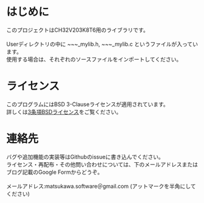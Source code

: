 <!---
 SPDX-FileCopyrightText: 2024 yuki-denshi-1996 <matsukawa.software@gmail.com>
 SPDX-License-Identifier: BSD 3-Clause
--->

# はじめに
このプロジェクトはCH32V203K8T6用のライブラリです。<BR>
<BR>
Userディレクトリの中に ~~~_mylib.h, ~~~_mylib.c というファイルが入っています。<BR>
使用する場合は、それぞれのソースファイルをインポートしてください。<BR>

# ライセンス
このプログラムにはBSD 3-Clauseライセンスが適用されています。<BR>
詳しくは[3条項BSDライセンス](https://licenses.opensource.jp/BSD-3-Clause/BSD-3-Clause.html)をご覧ください。

# 連絡先
バグや追加機能の実装等はGithubのissueに書き込んでください。<BR>
ライセンス・再配布・その他問い合わせについては、下のメールアドレスまたはブログ記載のGoogle Formからどうぞ。<BR>
<BR>
メールアドレス:matsukawa.software＠gmail.com (アットマークを半角にしてください)

# 